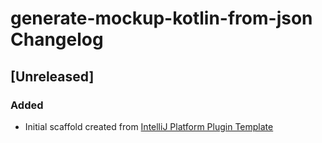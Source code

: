 <!-- Keep a Changelog guide -> https://keepachangelog.com -->

# generate-mockup-kotlin-from-json Changelog

## [Unreleased]
### Added
- Initial scaffold created from [IntelliJ Platform Plugin Template](https://github.com/JetBrains/intellij-platform-plugin-template)
